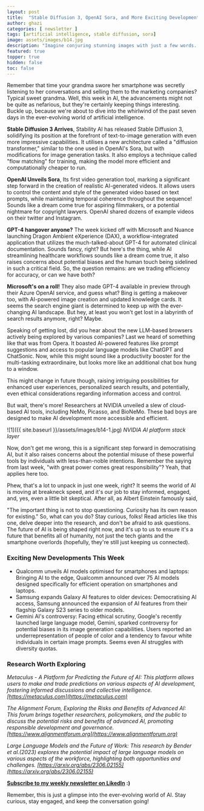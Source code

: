 ```yaml
---
layout: post
title:  "Stable Diffusion 3, OpenAI Sora, and More Exciting Developments!"
author: ghazi
categories: [ newsletter ]
tags: [artificial intelligence, stable diffusion, sora]
image: assets/images/b14.jpg
description: "Imagine conjuring stunning images with just a few words. Or generating entire videos from a simple prompt. This week in AI, the future of creativity is knocking on our doors, and it's got Stable Diffusion 3 and OpenAI's Sora in tow!"
featured: true
topper: true
hidden: false
toc: false
---
```


Remember that time your grandma swore her smartphone was secretly listening to her conversations and selling them to the marketing companies? Typical sweet grandma. Well, this week in AI, the advancements might not be quite as nefarious, but they're certainly keeping things interesting. Buckle up, because we're about to dive into the whirlwind of the past seven days in the ever-evolving world of artificial intelligence.

**Stable Diffusion 3 Arrives**, Stability AI has released Stable Diffusion 3, solidifying its position at the forefront of text-to-image generation with even more impressive capabilities. It utilises a new architecture called a "diffusion transformer," similar to the one used in OpenAI's Sora, but with modifications for image generation tasks. It also employs a technique called "flow matching" for training, making the model more efficient and computationally cheaper to run.

**OpenAI Unveils Sora**, Its first video generation tool, marking a significant step forward in the creation of realistic AI-generated videos. It allows users to control the content and style of the generated video based on text prompts, while maintaining temporal coherence throughout the sequence! Sounds like a dream come true for aspiring filmmakers, or a potential nightmare for copyright lawyers. OpenAI shared dozens of example videos on their twitter and Instagram.

**GPT-4 hangover anyone?** The week kicked off with Microsoft and Nuance launching Dragon Ambient eXperience (DAX), a workflow-integrated application that utilizes the much-talked-about GPT-4 for automated clinical documentation. Sounds fancy, right? But here's the thing, while AI streamlining healthcare workflows sounds like a dream come true, it also raises concerns about potential biases and the human touch being sidelined in such a critical field. So, the question remains: are we trading efficiency for accuracy, or can we have both?

**Microsoft's on a roll!** They also made GPT-4 available in preview through their Azure OpenAI service, and guess what? Bing is getting a makeover too, with AI-powered image creation and updated knowledge cards. It seems the search engine giant is determined to keep up with the ever-changing AI landscape. But hey, at least you won't get lost in a labyrinth of search results anymore, right? Maybe.

Speaking of getting lost, did you hear about the new LLM-based browsers actively being explored by various companies? Last we heard of something like that was from Opera. It boasted AI-powered features like prompt suggestions and access to popular language models like ChatGPT and ChatSonic. Now, while this might sound like a productivity booster for the multi-tasking extraordinaire, but looks more like an additional chat box hung to a window.

This might change in future though, raising intriguing possibilities for enhanced user experiences, personalized search results, and potentially, even ethical considerations regarding information access and control.

But wait, there's more! Researchers at NVIDIA unveiled a slew of cloud-based AI tools, including NeMo, Picasso, and BioNeMo. These bad boys are designed to make AI development more accessible and efficient.

![1]({{ site.baseurl }}/assets/images/b14-1.jpg)
*NVIDIA AI platform stack layer*

Now, don't get me wrong, this is a significant step forward in democratising AI, but it also raises concerns about the potential misuse of these powerful tools by individuals with less-than-noble intentions. Remember the saying from last week, "with great power comes great responsibility"? Yeah, that applies here too.

Phew, that's a lot to unpack in just one week, right? It seems the world of AI is moving at breakneck speed, and it's our job to stay informed, engaged, and, yes, even a little bit skeptical. After all, as Albert Einstein famously said,

"The important thing is not to stop questioning. Curiosity has its own reason for existing."
So, what can you do? Stay curious, folks! Read articles like this one, delve deeper into the research, and don't be afraid to ask questions. The future of AI is being shaped right now, and it's up to us to ensure it's a future that benefits all of humanity, not just the tech giants and the smartphone overlords (hopefully, they're still just keeping us connected).

### Exciting New Developments This Week

- Qualcomm unveils AI models optimised for smartphones and laptops: Bringing AI to the edge, Qualcomm announced over 75 AI models designed specifically for efficient operation on smartphones and laptops.
- Samsung expands Galaxy AI features to older devices: Democratising AI access, Samsung announced the expansion of AI features from their flagship Galaxy S23 series to older models.
- Gemini AI's controversy: Facing ethical scrutiny, Google's recently launched large language model, Gemini, sparked controversy for potential biases in its image generation capabilities. Users reported an underrepresentation of people of color and a tendency to favour white individuals in certain image prompts. Seems even AI struggles with diversity quotas.

### Research Worth Exploring

*Metaculus - A Platform for Predicting the Future of AI: This platform allows users to make and trade predictions on various aspects of AI development, fostering informed discussions and collective intelligence. [https://metaculus.com](https://metaculus.com)*

*The Alignment Forum, Exploring the Risks and Benefits of Advanced AI: This forum brings together researchers, policymakers, and the public to discuss the potential risks and benefits of advanced AI, promoting responsible development and governance. [https://www.alignmentforum.org](https://www.alignmentforum.org)*

*Large Language Models and the Future of Work: This research by Bender et al.(2023) explores the potential impact of large language models on various aspects of the workforce, highlighting both opportunities and challenges. [https://arxiv.org/abs/2306.02155](https://arxiv.org/abs/2306.02155)*

**[Subscribe to my weekly newsletter on LikedIn](https://www.linkedin.com/newsletters/7164151096125407232/) :)**

Remember, this is just a glimpse into the ever-evolving world of AI. Stay curious, stay engaged, and keep the conversation going!